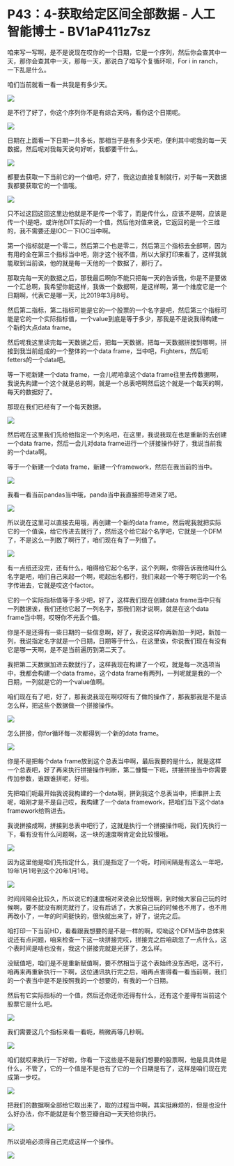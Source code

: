 # P43：4-获取给定区间全部数据 - 人工智能博士 - BV1aP411z7sz

咱来写一写啊，是不是说现在哎你的一个日期，它是一个序列，然后你会查其中一天，那你会查其中一天，那每一天，那说白了咱写个复循环呗，For i in ranch，一下乱是什么。

咱们当前就看一看一共我是有多少天。

![](img/8868b6f13aff24ad0c423fb5e97c041a_1.png)

是不行了好了，你这个序列你不是有综合天吗，看你这个日期呢。

![](img/8868b6f13aff24ad0c423fb5e97c041a_3.png)

日期在上面看一下日期一共多长，那相当于是有多少天吧，便利其中呢我的每一天数据，然后呢对我每天说句好听，我都要干什么。



![](img/8868b6f13aff24ad0c423fb5e97c041a_5.png)

都要去获取一下当前它的一个值吧，好了，我这边直接复制就行，对于每一天数据我都要获取它的一个值哦。

![](img/8868b6f13aff24ad0c423fb5e97c041a_7.png)

只不过这回这回这里边他就是不是传一个零了，而是传什么，应该不是啊，应该是传一个I是吧，或许他DIT实际的一个值，然后他对值来说，它返回的是一个三维的，我不需要还是IOC一下IOC当中啊。

第一个指标就是一个零二，然后第二个也是零二，然后第三个指标去全部啊，因为有用的全在第三个指标当中吧，刚才这个税不值，所以大家打印来看了，这样我就能取到当前诶，他的就是每一天他的一个数据了，那行了。

那取完每一天的数据之后，那我最后啊你不能只把每一天的告诉我，你是不是要做一个汇总啊，我希望你能这样，我做一个数据啊，是这样啊，第一个维度它是一个日期啊，代表它是哪一天，比2019年3月8号。

然后第二指标，第二指标可能是它的一个股票的一个名字是吧，然后第三个指标可能是它的一个实际指标值，一个value到底是等于多少，那我是不是说我得构建一个新的大点data frame。

然后呢我这里读完每一天数据之后，把每一天数据，把每一天数据拼接到哪啊，拼接到我当前组成的一个整体的一个data frame，当中吧，Fighters，然后呃fetters的一个data吧。

等一下呃新建一个data frame，一会儿呢咱拿这个data frame往里去传数据啊，我说先构建一个这个就是总的啊，就是一个总表吧啊然后这个就是一个每天的啊，每天的数据好了。

那现在我们已经有了一个每天数据。

![](img/8868b6f13aff24ad0c423fb5e97c041a_9.png)

然后呢在这里我们先给他指定一个列名吧，在这里，我说我现在也是重新的去创建一个data frame，然后一会儿对data frame进行一个拼接操作好了，我说当前我的一个data啊。

等于一个新建一个data frame，新建一个framework，然后在我当前的当中。

![](img/8868b6f13aff24ad0c423fb5e97c041a_11.png)

我看一看当前pandas当中哦，panda当中我直接把导进来了吧。

![](img/8868b6f13aff24ad0c423fb5e97c041a_13.png)

所以说在这里可以直接去用哦，再创建一个新的data frame，然后呢我就把实际它的一个值诶，给它传进去就行了，然后这个给它起个名字吧，它就是一个DFM了，不是这么一列数了啊行了，咱们现在有了一列值了。



![](img/8868b6f13aff24ad0c423fb5e97c041a_15.png)

有一点纸还没完，还有什么，咱得给它起个名字，这个列啊，你得告诉我他叫什么名字是吧，咱们自己来起一个啊，呃起出名都行，我们来起一个等于啊它的一个名字传进去，它就是哎这个factor。

它的一个实际指标值等于多少吧，好了，这样我们现在创建data frame当中只有一列数据诶，我们还给它起了一列名字，那我们刚才说啊，就是在这个data frame当中啊，哎呀你不光丢个值。

你是不是还得有一些日期的一些信息啊，好了，我说这样你再新加一列吧，新加一列，我说指定名字就是一个日期，日期等于什么，在这里诶，你说我们现在有没有它是哪一天啊，是不是当前遍历到第二天了。

我把第二天数据加进去数就行了，这样我现在构建了一个哎，就是每一次选项当中，我都会构建一个data frame，这个data frame有两列，一列呢就是我的一个日期，一列就是它的一个value值啊。

咱们现在有了吧，好了，那我说我现在啊哎呀有了做的操作了，那我那我是不是该怎么样，把这些个数据做一个拼接操作。



![](img/8868b6f13aff24ad0c423fb5e97c041a_17.png)

怎么拼接，你for循环每一次都得到一个新的data frame。

![](img/8868b6f13aff24ad0c423fb5e97c041a_19.png)

你是不是把每个data frame放到这个总表当中啊，最后我要的是什么，就是这样一个总表吧，好了再来执行拼接操作判断，第二慷慨一下呃，拼接拼接当中你需要传加参数，谁跟谁拼呢，好啦。

先把咱们呃最开始我说我构建的一个data啊，拼到我这个总表当中，把谁拼上去呢，咱刚才是不是自己哎，我构建了一个data framework，把咱们当下这个data framework给购进去。

我说拼接成啊，拼接到总表中吧行了，这就是执行一个拼接操作呃，我们先执行一下，看有没有什么问题啊，这一块的速度啊肯定会比较慢哦。



![](img/8868b6f13aff24ad0c423fb5e97c041a_21.png)

因为这里他是咱们先指定什么，我们是指定了一个呃，时间间隔是有这么一年吧，19年1月1号到这个20年1月1号。



![](img/8868b6f13aff24ad0c423fb5e97c041a_23.png)

时间间隔会比较久，所以说它的速度相对来说会比较慢啊，到时候大家自己玩的时候啊，要不就没有刷完就行了，没有后话了，大家自己玩的时候也不用了，也不用再改小了，一年的时间挺快的，很快就出来了，好了，说完之后。

咱打印一下当前HD，看看跟我想要的是不是一样的啊，哎呦这个DFM当中总体来说还有点问题，咱来检查一下这一块拼接完哎，拼接完之后咱疏忽了一点什么，这个表时间是啥也没有，我这个拼接完就是光拼了，怎么样。

没赋值吧，咱们是不是重新赋值啊，要不然相当于这个表始终没东西吧，这不行，咱再来再重新执行一下啊，这位通讯执行完之后，咱再点害得看一看当前啊，我们的一个表当中是不是按照我的一个想要的，有我的一个日期。

然后有它实际指标的一个值，然后还你还你还得有什么，还有这个差得有当前这个股票它是什么吧。

![](img/8868b6f13aff24ad0c423fb5e97c041a_25.png)

我们需要这几个指标来看一看呃，稍微再等几秒啊。

![](img/8868b6f13aff24ad0c423fb5e97c041a_27.png)

咱们就哎来执行一下好啦，你看一下这些是不是我们想要的股票啊，他是具具体是什么，不管了，它的一个值是不是也有了它的一个日期是有了，这样是咱们现在完成第一步哎。



![](img/8868b6f13aff24ad0c423fb5e97c041a_29.png)

把我们的数据啊全部给它取出来了，取的过程当中啊，其实挺麻烦的，但是也没什么好办法，你不能就是有个憨豆瓣自动一天天给你执行。



![](img/8868b6f13aff24ad0c423fb5e97c041a_31.png)

所以说咱必须得自己完成这样一个操作。

![](img/8868b6f13aff24ad0c423fb5e97c041a_33.png)